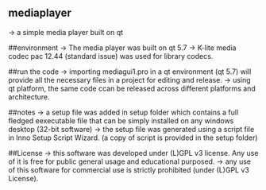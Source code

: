 ## mediaplayer
-> a simple media player built on qt

##environment
-> The media player was built on qt 5.7
-> K-lite media codec pac 12.44 (standard issue) was used for library codecs.

##run the code
-> importing mediagui1.pro in a qt environment (qt 5.7) will provide all the necessary files in a project for editing and release.
-> using qt platform, the same code ccan be released across different platforms and architecture.


##notes
-> a setup file was added in setup folder which contains a full fledged eexecutable file that can be simply installed on any windows desktop (32-bit software)
-> the setup file was generated using a script file in Inno Setup Script Wizard. (a copy of script is provided in the setup folder)

##License
-> this software was developed under (L)GPL v3 license. Any use of it is free for public general usage and educational purposed.
-> any use of this software for commercial use is strictly prohibited (under (L)GPL v3 License).

